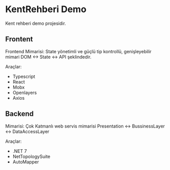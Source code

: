 # KentRehberi Demo

Kent rehberi demo projesidir. 

## Frontent

Frontend Mimarisi: State yönetimli ve güçlü tip kontrollü, genişleyebilir mimari
	DOM <-> State <-> API şeklindedir.

Araçlar:
  - Typescript
  - React
  - Mobx
  - Openlayers
  - Axios

## Backend

Mimarisi: Çok Katmanlı web servis mimarisi
	Presentation <-> BussinessLayer <-> DataAccessLayer

Araçlar:
  - .NET 7
  - NetTopologySuite
  - AutoMapper

